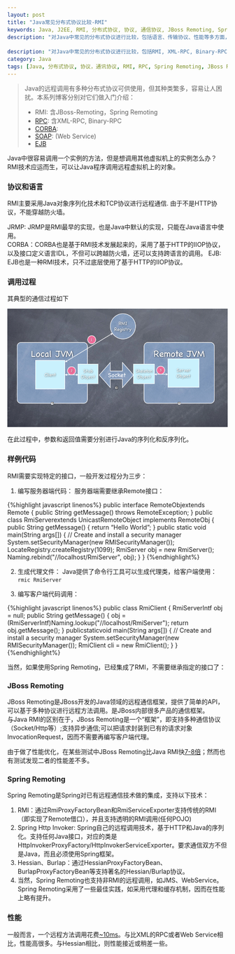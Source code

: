 ```yaml
---
layout: post
title: "Java常见分布式协议比较-RMI"
keywords: Java, J2EE, RMI, 分布式协议, 协议, 通信协议, JBoss Remoting, Spring Remoting, HttpInvoker
description: "对Java中常见的分布式协议进行比较，包括语言、传输协议、性能等多方面，本文介绍了RMI。其他还有XML-RPC, Binary-RPC, Hessian, Burlap, Deiban, SOAP, JMS, CORBA"

description: "对Java中常见的分布式协议进行比较，包括RMI, XML-RPC, Binary-RPC, Hessian, Burlap, JBoss-Remoting, Http Invoker, Deiban, SOAP, EJB, JMS, CORBA"
category: Java
tags: [Java, 分布式协议, 协议，通讯协议, RMI, RPC, Spring Remoting, JBoss Remoting, HttpInvoker, Hessian, Burlap]
---
```


> Java的远程调用有多种分布式协议可供使用，但其种类繁多，容易让人困扰。本系列博客分别对它们做入门介绍：
> * RMI: 含JBoss-Remoting，Spring Remoting
> * [RPC](http://xiaoqing.me/2012/12/25/protocols-rpc/): 含XML-RPC, Binary-RPC
> * [CORBA](): 
> * [SOAP](): (Web Service)
> * [EJB](http://xiaoqing.me/2012/12/19/protocols-ejb/) 

Java中很容易调用一个实例的方法，但是想调用其他虚拟机上的实例怎么办？RMI技术应运而生，可以让Java程序调用远程虚拟机上的对象。

### 协议和语言
RMI主要采用Java对象序列化技术和TCP协议进行远程通信. 由于不是HTTP协议，不能穿越防火墙。

JRMP: JRMP是RMI最早的实现，也是Java中默认的实现，只能在Java语言中使用。  
CORBA：CORBA也是基于RMI技术发展起来的，采用了基于HTTP的IIOP协议，以及接口定义语言IDL，不但可以跨越防火墙，还可以支持跨语言的调用。
EJB: EJB也是一种RMI技术，只不过底层使用了基于HTTP的IIOP协议。

### 调用过程
其典型的通信过程如下

<p class="image-container big">
<a href="#"><img alt="Select css media from webDeveloper" src="/assets/images/protocols-rmi-method-call.png"></a>
</p>

在此过程中，参数和返回值需要分别进行Java的序列化和反序列化。

### 样例代码
RMI需要实现特定的接口，一般开发过程分为三步：  
1. 编写服务器端代码：
服务器端需要继承Remote接口：

{%highlight javascript linenos%}
public interface RemoteObjextends Remote {
    public String getMessage() throws RemoteException;
}
public class RmiServerextends UnicastRemoteObject implements RemoteObj { 
    public String getMessage() {
        return “Hello World”;
    }
    public static void main(String args[]) {
        // Create and install a security manager
        System.setSecurityManager(new RMISecurityManager());
        LocateRegistry.createRegistry(1099); 
        RmiServer obj = new RmiServer();
        Naming.rebind("//localhost/RmiServer", obj);
    }
}
{%endhighlight%}

2. 生成代理文件：
Java提供了命令行工具可以生成代理类，给客户端使用：
`rmic RmiServer`

3. 编写客户端代码调用：

{%highlight javascript linenos%}
public class RmiClient { 
    RmiServerIntf obj = null; 
    public String getMessage() { 
            obj = (RmiServerIntf)Naming.lookup("//localhost/RmiServer");
            return obj.getMessage(); 
    }
    publicstaticvoid main(String args[]) {
        // Create and install a security manager
        System.setSecurityManager(new RMISecurityManager()); 
        RmiClient cli = new RmiClient();
    }
}
{%endhighlight%}

当然，如果使用Spring Remoting，已经集成了RMI，不需要继承指定的接口了：

### JBoss Remoting
JBoss Remoting是JBoss开发的Java领域的远程通信框架，提供了简单的API，可以基于多种协议进行远程方法调用。是JBoss内部很多产品的通信框架。  
与Java RMI的区别在于，JBoss Remoting是一个“框架”，即支持多种通信协议（Socket/Http等）;支持异步通信;可以把请求封装到已有的请求对象InvocationRequest，因而不需要再编写客户端代理。

由于做了性能优化，在某些测试中JBoss Remoting比Java RMI快[7-8倍](http://176.34.122.30/blog/2009/02/19/jboss-remoting-jboss-serialization-kills-javarmi-and-spring-remoting/)；然而也有测试发现二者的性能差不多。

### Spring Remoting
Spring Remoting是Spring对已有远程通信技术做的集成，支持以下技术：
1. RMI：通过RmiProxyFactoryBean和RmiServiceExporter支持传统的RMI（即实现了Remote借口），并且支持透明的RMI调用(任何POJO)
2. Spring Http Invoker: Spring自己的远程调用技术，基于HTTP和Java的序列化。支持任何Java接口，对应的类是HttpInvokerProxyFactory/HttpInvokerServiceExporter。要求通信双方不但是Java，而且必须使用Spring框架。
3. Hessian、Burlap：通过HessianProxyFactoryBean、BurlapProxyFactoryBean等支持著名的Hessian/Burlap协议。
4. 当然，Spring Remoting也支持非RMI的远程调用，如JMS、WebService。
Spring Remoting采用了一些最佳实践，如采用代理和缓存机制，因而在性能上略有提升。

### 性能
一般而言，一个远程方法调用花费[~10ms](https://community.jboss.org/message/111631)。与比XML的RPC或者Web Service相比，性能高很多。与Hessian相比，则性能接近或稍差一些。



